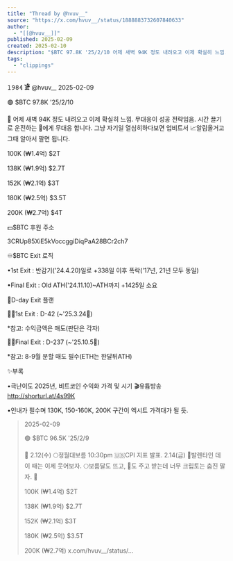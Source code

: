 ```yaml
---
title: "Thread by @hvuv__"
source: "https://x.com/hvuv__/status/1888883732607840633"
author:
  - "[[@hvuv__]]"
published: 2025-02-09
created: 2025-02-10
description: "$BTC 97.8K '25/2/10 어제 새벽 94K 정도 내려오고 이제 확실히 느낌. 무대응이 성공 전략임음. 시간 끌기로 운전하는 에게 무대응 합니다. 그냥 자기일 열심히하다보면 업비트서 알림올거고 그때 알아서 팔면 됩니다. 100K (₩1."
tags:
  - "clippings"
---
```

**𝟷𝟿𝟾𝟺 𓁁** @hvuv\_\_ 2025-02-09

🟢 $BTC 97.8K '25/2/10

💬 어제 새벽 94K 정도 내려오고 이제 확실히 느낌. 무대응이 성공 전략임음. 시간 끌기로 운전하는 🐳에게 무대응 합니다. 그냥 자기일 열심히하다보면 업비트서 📈알림올거고 그때 알아서 팔면 됩니다.

100K (₩1.4억) $2T

138K (₩1.9억) $2.7T

152K (₩2.1억) $3T

180K (₩2.5억) $3.5T

200K (₩2.7억) $4T

💵$BTC 후원 주소

3CRUp85XiE5kVoccggiDiqPaA28BCr2ch7

♾$BTC Exit 로직

•1st Exit : 반감기('24.4.20)일로 +338일 이후 폭락('17년, 21년 모두 동일)

•Final Exit : Old ATH('24.11.10)~ATH까지 +1425일 소요

📆D-day Exit 플랜

🏃‍➡️1st Exit : D-42 (~'25.3.24🚩)

\*참고: 수익금액은 매도(판단은 각자)

🏃‍➡️Final Exit : D-237 (~'25.10.5🚩)

\*참고: 8-9월 분할 매도 필수(ETH는 한달뒤ATH)

✨부록

•극난이도 2025년, 비트코인 수익화 가격 및 시기 🎬유튭방송 http://shorturl.at/4s99K

•인내가 필수며 130K, 150-160K, 200K 구간이 엑시트 가격대가 될 듯.

> 2025-02-09
> 
> 🟢 $BTC 96.5K '25/2/9
> 
> 💬 2.12(수) 🌕정월대보름 10:30pm 🇺🇸CPI 지표 발표. 2.14(금) 🍫발렌타인 데이 때는 이제 웃어보자. 🌕보름달도 뜨고, 🍫도 주고 받는데 너무 크립토는 춥진 말자. 🤍
> 
> 100K (₩1.4억) $2T
> 
> 138K (₩1.9억) $2.7T
> 
> 152K (₩2.1억) $3T
> 
> 180K (₩2.5억) $3.5T
> 
> 200K (₩2.7억) x.com/hvuv\_\_/status/…